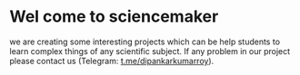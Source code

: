 # Wel come to sciencemaker
we are creating some interesting projects which can be help students to learn complex things of any scientific subject.
If any problem in our project please contact us (Telegram: <a href="https://t.me/dipankarkumarroy">t.me/dipankarkumarroy</a>).

